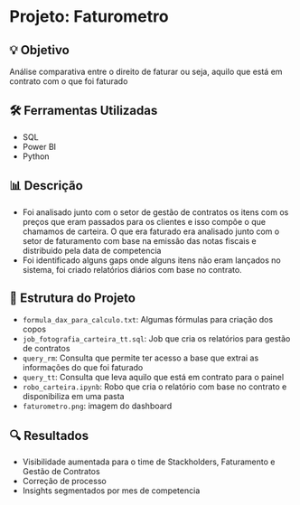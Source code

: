
# Projeto: Faturometro

## 💡 Objetivo
Análise comparativa entre o direito de faturar ou seja, aquilo que está em contrato com o que foi faturado

## 🛠️ Ferramentas Utilizadas
- SQL
- Power BI
- Python

## 📊 Descrição
- Foi analisado junto com o setor de gestão de contratos os itens com os preços que eram passados para os clientes e isso compõe o que chamamos de carteira. O que era faturado era analisado junto com o setor de faturamento com base na emissão das notas fiscais e distribuido pela data de competencia
- Foi identificado alguns gaps onde alguns itens não eram lançados no sistema, foi criado relatórios diários com base no contrato.

## 📁 Estrutura do Projeto
- `formula_dax_para_calculo.txt`: Algumas fórmulas para criação dos copos
- `job_fotografia_carteira_tt.sql`: Job que cria os relatórios para gestão de contratos
- `query_rm`: Consulta que permite ter acesso a base que extrai as informações do que foi faturado
- `query_tt`: Consulta que leva aquilo que está em contrato para o painel
- `robo_carteira.ipynb`: Robo que cria o relatório com base no contrato e disponibiliza em uma pasta
- `faturometro.png`: imagem do dashboard

## 🔍 Resultados 
- Visibilidade aumentada para o time de Stackholders, Faturamento e Gestão de Contratos
- Correção de processo
- Insights segmentados por mes de competencia
